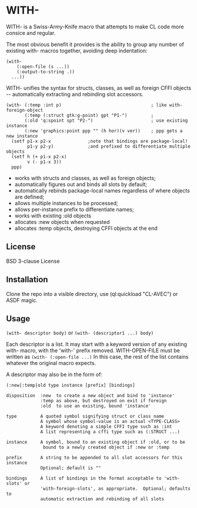 # WITH-

WITH- is a Swiss-Army-Knife macro that attempts to make CL code more consice and regular.

The most obvious benefit it provides is the ability to group any number of existing with- macros together, avoiding deep indentation:
```
(with-
    (:open-file (s ...))    
    (:output-to-string .))
  ...))
```
WITH- unifies the syntax for structs, classes, as well as foreign CFFI objects -- automatically extracting and rebinding slot accessors.
```
(with- (:temp :int p)                                  ; like with-foreign-object
       (:temp (:struct gtk:g-point) gpt "P1-")         ;
       (:old 'q:spoint spt "P2-")                      ; use existing instance
	   (:new 'graphics:point ppp "" (h hor)(v ver))    ; ppp gets a new instance
  (setf p1-x p2-x              ;note that bindings are package-local!
        p1-y p2-y)             ;and prefixed to differentiate multiple objects
  (setf h (+ p1-x p2-x)
        v (- p1-x 3))
  ppp) 
```  
  
* works with structs and classes, as well as foreign objects;
* automatically figures out and binds all slots by default;
* automatically rebinds package-local names regardless of where objects are defined;
* allows multiple instances to be processed;
* allows per-instance prefix to differentiate names;
* works with existing :old objects
* allocates :new objects when requested
* allocates :temp objects, destroying CFFI objects at the end


## License

BSD 3-clause License

## Installation

Clone the repo into a visible directory, use (ql:quickload "CL-AVEC") or ASDF magic.

## Usage

`(with- descriptor body)` or `(with- (descriptor1 ...) body)` 

Each descriptor is a list.  It may start with a keyword version of any existing with- macro, with the 'with-' prefix removed.  WITH-OPEN-FILE must be written as  ```(with- (:open-file ...)```  In this case, the rest of the list contains whatever the original macro expects.

A descriptor may also be in the form of:

`(:new|:temp|old type instance [prefix] [bindings]`

```
disposition  :new  to create a new object and bind to 'instance'
             :temp as above, but destroyed on exit if foreign
			 :old  to use an existing, bound 'instance'
			 
type         A quoted symbol signifying struct or class name
             A symbol whose symbol-value is an actual <TYPE-CLASS>
			 A keyword denoting a simple CFFI type such as :int
			 A list representing a cffi type such as (:STRUCT ...)
			 
instance     A symbol, bound to an existing object if :old, or to be
              bound to a newly created object if :new or :temp

prefix       A string to be appended to all slot accessors for this instance
             Optional; default is ""

bindings     A list of bindings in the format acceptable to 'with-slots' or 
             'with-foreign-slots', as appropriate.  Optional; defaults to
			 automatic extraction and rebinding of all slots
```


			 


			 

			 
			 

